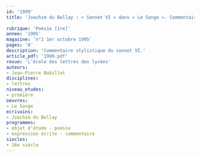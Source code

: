 ```yaml
---
id: '1999'
title: 'Joachim du Bellay : « Sonnet VI » dans « Le Songe ». Commentaire stylistique
  '
rubrique: 'Poésie [1re]'
annee: '1995'
magazine: 'n°2 1er octobre 1995'
pages: '8'
description: 'Commentaire stylistique du sonnet VI.'
article_pdf: '1999.pdf'
revue: 'L’école des lettres des lycées'
auteurs:
- Jean-Pierre Bobillot
disciplines:
- lettres
niveau_etudes:
- première
oeuvres:
- Le Songe
ecrivains:
- Joachim du Bellay
programmes:
- objet d’étude - poésie
- expression écrite - commentaire
siecles:
- 16e siècle
---
```

